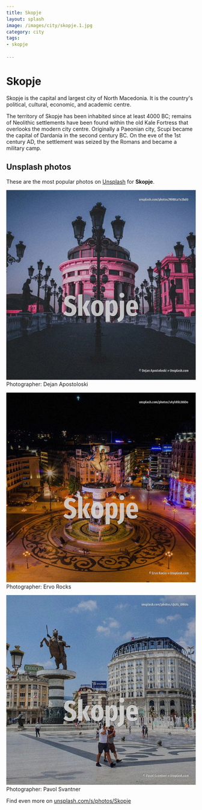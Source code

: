```yaml
---
title: Skopje
layout: splash
image: /images/city/skopje.1.jpg
category: city
tags:
- skopje

---
```

# Skopje

Skopje  is the capital and largest city of North Macedonia.
It is the country's political, cultural, economic, and academic centre.

The territory of Skopje has been inhabited since at least 4000 BC; remains of Neolithic settlements 
have been found within the old Kale Fortress that overlooks the modern city centre.
Originally a Paeonian city, Scupi became the capital of Dardania in the second century BC.
On the eve of the 1st century AD, the settlement was seized by the Romans and became a military 
camp.

 
## Unsplash photos
These are the most popular photos on [Unsplash](https://unsplash.com) for **Skopje**.
 
![Skopje](/images/city/skopje.1.jpg)
Photographer:  Dejan Apostoloski
 
![Skopje](/images/city/skopje.2.jpg)
Photographer:  Ervo Rocks
 
![Skopje](/images/city/skopje.3.jpg)
Photographer:  Pavol Svantner
 
Find even more on [unsplash.com/s/photos/Skopje](https://unsplash.com/s/photos/Skopje)
 
